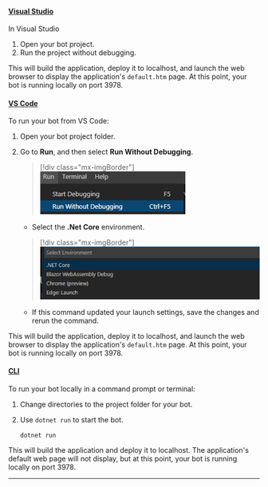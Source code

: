 #### [Visual Studio](#tab/vs)

In Visual Studio

1. Open your bot project.
1. Run the project without debugging.

This will build the application, deploy it to localhost, and launch the web browser to display the application's `default.htm` page. At this point, your bot is running locally on port 3978.

#### [VS Code](#tab/vscode)

To run your bot from VS Code:

1. Open your bot project folder.
1. Go to **Run**, and then select **Run Without Debugging**.

   > [!div class="mx-imgBorder"]
   > ![vsc run](../../../media/azure-bot-quickstarts/bot-builder-dotnet-vsc-run.png)

   - Select the **.Net Core** environment.

   > [!div class="mx-imgBorder"]
   > ![vsc env](../../../media/azure-bot-quickstarts/bot-builder-dotnet-vsc-environment.png)

   - If this command updated your launch settings, save the changes and rerun the command.

This will build the application, deploy it to localhost, and launch the web browser to display the application's `default.htm` page. At this point, your bot is running locally on port 3978.

#### [CLI](#tab/cli)

To run your bot locally in a command prompt or terminal:

1. Change directories to the project folder for your bot.
1. Use `dotnet run` to start the bot.

   ```console
   dotnet run
   ```

This will build the application and deploy it to localhost. The application's default web page will not display, but at this point, your bot is running locally on port 3978.

---
